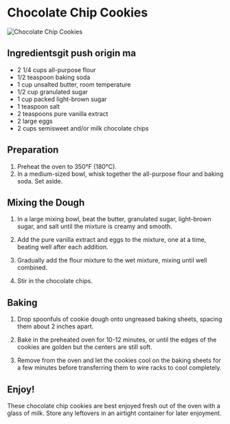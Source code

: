 # Chocolate Chip Cookies

![Chocolate Chip Cookies](../images/chocolate-chip-cookies.jpg)

## Ingredientsgit push origin ma
- 2 1/4 cups all-purpose flour
- 1/2 teaspoon baking soda
- 1 cup unsalted butter, room temperature
- 1/2 cup granulated sugar
- 1 cup packed light-brown sugar
- 1 teaspoon salt
- 2 teaspoons pure vanilla extract
- 2 large eggs
- 2 cups semisweet and/or milk chocolate chips

## Preparation

1. Preheat the oven to 350°F (180°C). 
2. In a medium-sized bowl, whisk together the all-purpose flour and baking soda. Set aside.

## Mixing the Dough

1. In a large mixing bowl, beat the butter, granulated sugar, light-brown sugar, and salt until the mixture is creamy and smooth.

2. Add the pure vanilla extract and eggs to the mixture, one at a time, beating well after each addition.

3. Gradually add the flour mixture to the wet mixture, mixing until well combined.

4. Stir in the chocolate chips.

## Baking

1. Drop spoonfuls of cookie dough onto ungreased baking sheets, spacing them about 2 inches apart.

2. Bake in the preheated oven for 10-12 minutes, or until the edges of the cookies are golden but the centers are still soft.

3. Remove from the oven and let the cookies cool on the baking sheets for a few minutes before transferring them to wire racks to cool completely.

## Enjoy!

These chocolate chip cookies are best enjoyed fresh out of the oven with a glass of milk. Store any leftovers in an airtight container for later enjoyment.